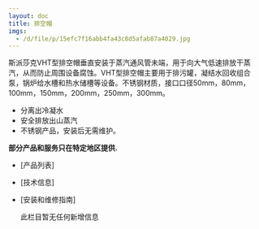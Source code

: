 ```yaml
---
layout: doc
title: 排空帽
imgs:
  - /d/file/p/15efc7f16abb4fa43c8d5afab87a4029.jpg
---
```


斯派莎克VHT型排空帽垂直安装于蒸汽通风管未端，用于向大气低速排放干蒸汽，从而防止周围设备腐蚀。VHT型排空帽主要用于排污罐，凝结水回收组合泵，锅炉给水槽和热水储槽等设备。不锈钢材质，接口口径50mm，80mm，100mm，150mm，200mm，250mm，300mm。

- 分离出冷凝水
- 安全排放出山蒸汽
- 不锈钢产品，安装后无需维护。

**部分产品和服务只在特定地区提供.**

- [产品列表]
- [技术信息]
- [安装和维修指南]

  此栏目暂无任何新增信息
